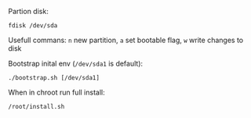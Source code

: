 Partion disk:

`fdisk /dev/sda`

Usefull commans: `n` new partition, `a` set bootable flag, `w` write changes to disk

Bootstrap inital env (`/dev/sda1` is default):

`./bootstrap.sh [/dev/sda1]`

When in chroot run full install:

`/root/install.sh`

